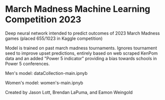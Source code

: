 # March Madness Machine Learning Competition 2023
 
Deep neural network intended to predict outcomes of 2023 March Madness games (placed 655/1023 in Kaggle competition)

Model is trained on past march madness tournaments. Ignores tournament seed to improve upset predictions, entirely based on web scraped KenPom data and an added "Power 5 indicator" providing a bias towards schools in Power 5 conferences. 

Men's model: dataCollection-main.ipnyb

Women's model: women's-main.ipnyb

Created by Jason Lott, Brendan LaPuma, and Eamon Weingold
